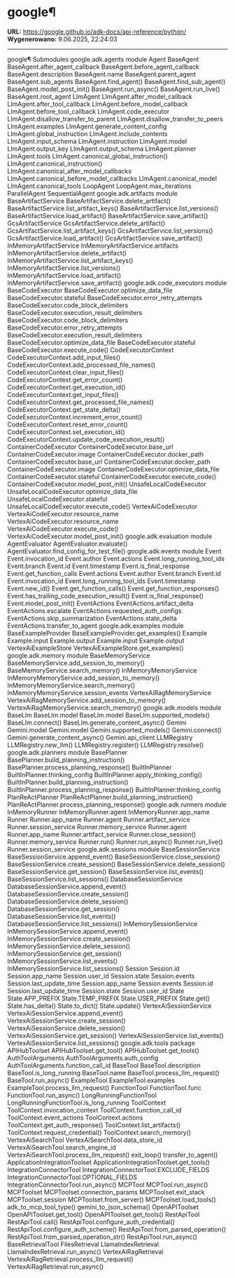 # google¶

**URL:** https://google.github.io/adk-docs/api-reference/python/
**Wygenerowano:** 9.06.2025, 22:24:03

---

google¶ Submodules google.adk.agents module Agent BaseAgent BaseAgent.after_agent_callback BaseAgent.before_agent_callback BaseAgent.description BaseAgent.name BaseAgent.parent_agent BaseAgent.sub_agents BaseAgent.find_agent() BaseAgent.find_sub_agent() BaseAgent.model_post_init() BaseAgent.run_async() BaseAgent.run_live() BaseAgent.root_agent LlmAgent LlmAgent.after_model_callback LlmAgent.after_tool_callback LlmAgent.before_model_callback LlmAgent.before_tool_callback LlmAgent.code_executor LlmAgent.disallow_transfer_to_parent LlmAgent.disallow_transfer_to_peers LlmAgent.examples LlmAgent.generate_content_config LlmAgent.global_instruction LlmAgent.include_contents LlmAgent.input_schema LlmAgent.instruction LlmAgent.model LlmAgent.output_key LlmAgent.output_schema LlmAgent.planner LlmAgent.tools LlmAgent.canonical_global_instruction() LlmAgent.canonical_instruction() LlmAgent.canonical_after_model_callbacks LlmAgent.canonical_before_model_callbacks LlmAgent.canonical_model LlmAgent.canonical_tools LoopAgent LoopAgent.max_iterations ParallelAgent SequentialAgent google.adk.artifacts module BaseArtifactService BaseArtifactService.delete_artifact() BaseArtifactService.list_artifact_keys() BaseArtifactService.list_versions() BaseArtifactService.load_artifact() BaseArtifactService.save_artifact() GcsArtifactService GcsArtifactService.delete_artifact() GcsArtifactService.list_artifact_keys() GcsArtifactService.list_versions() GcsArtifactService.load_artifact() GcsArtifactService.save_artifact() InMemoryArtifactService InMemoryArtifactService.artifacts InMemoryArtifactService.delete_artifact() InMemoryArtifactService.list_artifact_keys() InMemoryArtifactService.list_versions() InMemoryArtifactService.load_artifact() InMemoryArtifactService.save_artifact() google.adk.code_executors module BaseCodeExecutor BaseCodeExecutor.optimize_data_file BaseCodeExecutor.stateful BaseCodeExecutor.error_retry_attempts BaseCodeExecutor.code_block_delimiters BaseCodeExecutor.execution_result_delimiters BaseCodeExecutor.code_block_delimiters BaseCodeExecutor.error_retry_attempts BaseCodeExecutor.execution_result_delimiters BaseCodeExecutor.optimize_data_file BaseCodeExecutor.stateful BaseCodeExecutor.execute_code() CodeExecutorContext CodeExecutorContext.add_input_files() CodeExecutorContext.add_processed_file_names() CodeExecutorContext.clear_input_files() CodeExecutorContext.get_error_count() CodeExecutorContext.get_execution_id() CodeExecutorContext.get_input_files() CodeExecutorContext.get_processed_file_names() CodeExecutorContext.get_state_delta() CodeExecutorContext.increment_error_count() CodeExecutorContext.reset_error_count() CodeExecutorContext.set_execution_id() CodeExecutorContext.update_code_execution_result() ContainerCodeExecutor ContainerCodeExecutor.base_url ContainerCodeExecutor.image ContainerCodeExecutor.docker_path ContainerCodeExecutor.base_url ContainerCodeExecutor.docker_path ContainerCodeExecutor.image ContainerCodeExecutor.optimize_data_file ContainerCodeExecutor.stateful ContainerCodeExecutor.execute_code() ContainerCodeExecutor.model_post_init() UnsafeLocalCodeExecutor UnsafeLocalCodeExecutor.optimize_data_file UnsafeLocalCodeExecutor.stateful UnsafeLocalCodeExecutor.execute_code() VertexAiCodeExecutor VertexAiCodeExecutor.resource_name VertexAiCodeExecutor.resource_name VertexAiCodeExecutor.execute_code() VertexAiCodeExecutor.model_post_init() google.adk.evaluation module AgentEvaluator AgentEvaluator.evaluate() AgentEvaluator.find_config_for_test_file() google.adk.events module Event Event.invocation_id Event.author Event.actions Event.long_running_tool_ids Event.branch Event.id Event.timestamp Event.is_final_response Event.get_function_calls Event.actions Event.author Event.branch Event.id Event.invocation_id Event.long_running_tool_ids Event.timestamp Event.new_id() Event.get_function_calls() Event.get_function_responses() Event.has_trailing_code_execution_result() Event.is_final_response() Event.model_post_init() EventActions EventActions.artifact_delta EventActions.escalate EventActions.requested_auth_configs EventActions.skip_summarization EventActions.state_delta EventActions.transfer_to_agent google.adk.examples module BaseExampleProvider BaseExampleProvider.get_examples() Example Example.input Example.output Example.input Example.output VertexAiExampleStore VertexAiExampleStore.get_examples() google.adk.memory module BaseMemoryService BaseMemoryService.add_session_to_memory() BaseMemoryService.search_memory() InMemoryMemoryService InMemoryMemoryService.add_session_to_memory() InMemoryMemoryService.search_memory() InMemoryMemoryService.session_events VertexAiRagMemoryService VertexAiRagMemoryService.add_session_to_memory() VertexAiRagMemoryService.search_memory() google.adk.models module BaseLlm BaseLlm.model BaseLlm.model BaseLlm.supported_models() BaseLlm.connect() BaseLlm.generate_content_async() Gemini Gemini.model Gemini.model Gemini.supported_models() Gemini.connect() Gemini.generate_content_async() Gemini.api_client LLMRegistry LLMRegistry.new_llm() LLMRegistry.register() LLMRegistry.resolve() google.adk.planners module BasePlanner BasePlanner.build_planning_instruction() BasePlanner.process_planning_response() BuiltInPlanner BuiltInPlanner.thinking_config BuiltInPlanner.apply_thinking_config() BuiltInPlanner.build_planning_instruction() BuiltInPlanner.process_planning_response() BuiltInPlanner.thinking_config PlanReActPlanner PlanReActPlanner.build_planning_instruction() PlanReActPlanner.process_planning_response() google.adk.runners module InMemoryRunner InMemoryRunner.agent InMemoryRunner.app_name Runner Runner.app_name Runner.agent Runner.artifact_service Runner.session_service Runner.memory_service Runner.agent Runner.app_name Runner.artifact_service Runner.close_session() Runner.memory_service Runner.run() Runner.run_async() Runner.run_live() Runner.session_service google.adk.sessions module BaseSessionService BaseSessionService.append_event() BaseSessionService.close_session() BaseSessionService.create_session() BaseSessionService.delete_session() BaseSessionService.get_session() BaseSessionService.list_events() BaseSessionService.list_sessions() DatabaseSessionService DatabaseSessionService.append_event() DatabaseSessionService.create_session() DatabaseSessionService.delete_session() DatabaseSessionService.get_session() DatabaseSessionService.list_events() DatabaseSessionService.list_sessions() InMemorySessionService InMemorySessionService.append_event() InMemorySessionService.create_session() InMemorySessionService.delete_session() InMemorySessionService.get_session() InMemorySessionService.list_events() InMemorySessionService.list_sessions() Session Session.id Session.app_name Session.user_id Session.state Session.events Session.last_update_time Session.app_name Session.events Session.id Session.last_update_time Session.state Session.user_id State State.APP_PREFIX State.TEMP_PREFIX State.USER_PREFIX State.get() State.has_delta() State.to_dict() State.update() VertexAiSessionService VertexAiSessionService.append_event() VertexAiSessionService.create_session() VertexAiSessionService.delete_session() VertexAiSessionService.get_session() VertexAiSessionService.list_events() VertexAiSessionService.list_sessions() google.adk.tools package APIHubToolset APIHubToolset.get_tool() APIHubToolset.get_tools() AuthToolArguments AuthToolArguments.auth_config AuthToolArguments.function_call_id BaseTool BaseTool.description BaseTool.is_long_running BaseTool.name BaseTool.process_llm_request() BaseTool.run_async() ExampleTool ExampleTool.examples ExampleTool.process_llm_request() FunctionTool FunctionTool.func FunctionTool.run_async() LongRunningFunctionTool LongRunningFunctionTool.is_long_running ToolContext ToolContext.invocation_context ToolContext.function_call_id ToolContext.event_actions ToolContext.actions ToolContext.get_auth_response() ToolContext.list_artifacts() ToolContext.request_credential() ToolContext.search_memory() VertexAiSearchTool VertexAiSearchTool.data_store_id VertexAiSearchTool.search_engine_id VertexAiSearchTool.process_llm_request() exit_loop() transfer_to_agent() ApplicationIntegrationToolset ApplicationIntegrationToolset.get_tools() IntegrationConnectorTool IntegrationConnectorTool.EXCLUDE_FIELDS IntegrationConnectorTool.OPTIONAL_FIELDS IntegrationConnectorTool.run_async() MCPTool MCPTool.run_async() MCPToolset MCPToolset.connection_params MCPToolset.exit_stack MCPToolset.session MCPToolset.from_server() MCPToolset.load_tools() adk_to_mcp_tool_type() gemini_to_json_schema() OpenAPIToolset OpenAPIToolset.get_tool() OpenAPIToolset.get_tools() RestApiTool RestApiTool.call() RestApiTool.configure_auth_credential() RestApiTool.configure_auth_scheme() RestApiTool.from_parsed_operation() RestApiTool.from_parsed_operation_str() RestApiTool.run_async() BaseRetrievalTool FilesRetrieval LlamaIndexRetrieval LlamaIndexRetrieval.run_async() VertexAiRagRetrieval VertexAiRagRetrieval.process_llm_request() VertexAiRagRetrieval.run_async()
